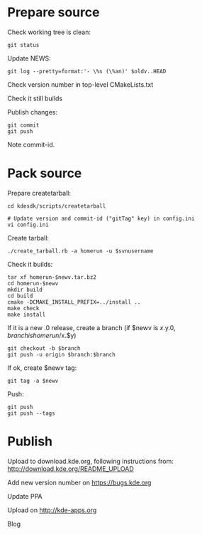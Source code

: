 # Prepare source

Check working tree is clean:

    git status

Update NEWS:

    git log --pretty=format:'- \%s (\%an)' $oldv..HEAD

Check version number in top-level CMakeLists.txt

Check it still builds

Publish changes:

    git commit
    git push

Note commit-id.

# Pack source

Prepare createtarball:

    cd kdesdk/scripts/createtarball

    # Update version and commit-id ("gitTag" key) in config.ini
    vi config.ini

Create tarball:

    ./create_tarball.rb -a homerun -u $svnusername

Check it builds:

    tar xf homerun-$newv.tar.bz2
    cd homerun-$newv
    mkdir build
    cd build
    cmake -DCMAKE_INSTALL_PREFIX=../install ..
    make check
    make install

If it is a new .0 release, create a branch (if $newv is $x.$y.0, $branch is homerun/$x.$y)

    git checkout -b $branch
    git push -u origin $branch:$branch

If ok, create $newv tag:

    git tag -a $newv

Push:

    git push
    git push --tags

# Publish

Upload to download.kde.org, following instructions from:
<http://download.kde.org/README_UPLOAD>

Add new version number on https://bugs.kde.org

Update PPA

Upload on http://kde-apps.org

Blog
